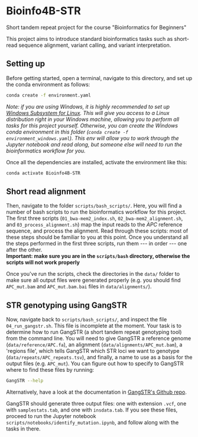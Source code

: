 # Bioinfo4B-STR  
Short tandem repeat project for the course "Bioinformatics for Beginners"  

This project aims to introduce standard bioinformatics tasks such as short-read sequence alignment, variant calling, and variant interpretation.  

## Setting up  

Before getting started, open a terminal, navigate to this directory, and set up the conda environment as follows:  

```sh
conda create -f environment.yaml
```

*Note: if you are using Windows, it is highly recommended to set up [Windows Subsystem for Linux](https://learn.microsoft.com/en-us/windows/wsl/install). This will give you access to a Linux distribution right in your Windows machine, allowing you to perform all tasks for this project yourself. Otherwise, you can create the Windows conda environment in this folder (`conda create -f environment_windows.yaml`). This env will allow you to work through the Jupyter notebook and read along, but someone else will need to run the bioinformatics workflow for you.*  

Once all the dependencies are installed, activate the environment like this:  

```sh
conda activate Bioinfo4B-STR
```

## Short read alignment

Then, navigate to the folder `scripts/bash_scripts/`. Here, you will find a number of bash scripts to run the bioinformatics workflow for this project. The first three scripts (`01_bwa-mem2_index.sh`, `02_bwa-mem2_alignment.sh`, and `03_process_alignment.sh`) map the input reads to the *APC* reference sequence, and process the alignment. Read through these scripts: most of these steps should be familiar to you at this point. Once you understand all the steps performed in the first three scripts, run them --- in order --- one after the other.  
**Important: make sure you are in the `scripts/bash` directory, otherwise the scripts will not work properly**  

Once you've run the scripts, check the directories in the `data/` folder to make sure all output files were generated properly (e.g. you should find `APC_mut.bam` and `APC_mut.bam.bai` files in `data/alignments/`).  

## STR genotyping using GangSTR

Now, navigate back to `scripts/bash_scripts/`, and inspect the file `04_run_gangstr.sh`. This file is incomplete at the moment. Your task is to determine how to run GangSTR (a short tandem repeat genotyping tool) from the command line. You will need to give GangSTR a reference genome (`data/reference/APC.fa`), an alignment (`data/alignments/APC_mut.bam`), a 'regions file', which tells GangSTR which STR loci we want to genotype (`data/repeats/APC_repeats.tsv`), and finally, a name to use as a basis for the output files (e.g. `APC_mut`). You can figure out how to specify to GangSTR where to find these files by running:  

```sh
GangSTR --help
```

Alternatively, have a look at the documentation in [GangSTR's Github repo](https://github.com/gymreklab/gangstr).  

GangSTR should generate three output files: one with extension `.vcf`, one with `samplestats.tab`, and one with `insdata.tab`. If you see these files, proceed to run the Jupyter notebook `scripts/notebooks/identify_mutation.ipynb`, and follow along with the tasks in there.  